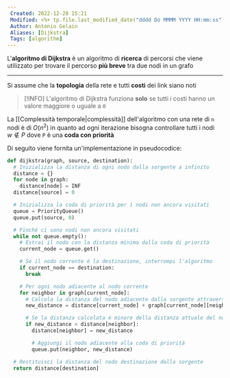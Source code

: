```yaml
---
 Created: 2022-12-28 15:21
 Modified: <%+ tp.file.last_modified_date("dddd Do MMMM YYYY HH:mm:ss") %>
 Author: Antonio Gelain
 Aliases: [Dijkstra]
 Tags: [algorithm]
---
```


L'**algoritmo di Dijkstra** è un algoritmo di **ricerca** di percorsi che viene utilizzato per trovare il percorso **più breve** tra due nodi in un grafo

---

Si assume che la **topologia** della rete e tutti **costi** dei link siano noti

>[!INFO] L'algoritmo di Dijkstra funziona **solo** se tutti i costi hanno un valore maggiore o uguale a `0`

La [[Complessità temporale|complessità]] dell'algoritmo con una rete di `n` nodi è di $O(n^{2})$ in quanto ad ogni iterazione bisogna controllare tutti i nodi $w \notin P$ dove `P` è una **coda con priorità**

Di seguito viene fornita un'implementazione in pseudocodice:

```python
def dijkstra(graph, source, destination):
  # Inizializza la distanza di ogni nodo dalla sorgente a infinito
  distance = {}
  for node in graph:
    distance[node] = INF
  distance[source] = 0

  # Inizializza la coda di priorità per i nodi non ancora visitati
  queue = PriorityQueue()
  queue.put(source, 0)

  # Finché ci sono nodi non ancora visitati
  while not queue.empty():
    # Estrai il nodo con la distanza minima dalla coda di priorità
    current_node = queue.get()

    # Se il nodo corrente è la destinazione, interrompi l'algoritmo
    if current_node == destination:
      break

    # Per ogni nodo adiacente al nodo corrente
    for neighbor in graph[current_node]:
      # Calcola la distanza del nodo adiacente dalla sorgente attraverso il nodo corrente
      new_distance = distance[current_node] + graph[current_node][neighbor]

      # Se la distanza calcolata è minore della distanza attuale del nodo adiacente, aggiornala
      if new_distance < distance[neighbor]:
        distance[neighbor] = new_distance

        # Aggiungi il nodo adiacente alla coda di priorità
        queue.put(neighbor, new_distance)

  # Restituisci la distanza del nodo destinazione dalla sorgente
  return distance[destination]
```